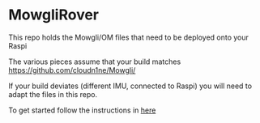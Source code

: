 # MowgliRover

This repo holds the Mowgli/OM files that need to be deployed onto your Raspi

The various pieces assume that your build matches https://github.com/cloudn1ne/Mowgli/ 

If your build deviates (different IMU, connected to Raspi) you will need to adapt the files in this repo.



To get started follow the instructions in [here](help/InstallMowgli.md)


